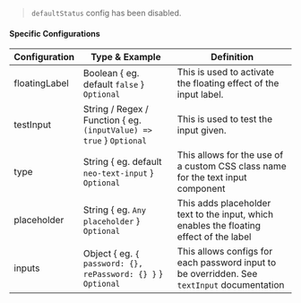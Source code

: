 > `defaultStatus` config has been disabled.

#### Specific Configurations

| Configuration          | Type & Example                                     |  Definition                                                                                    |
| ---------------------- | -------------------------------------------------  | ---------------------------------------------------------------------------------------------- |
| floatingLabel          | Boolean { eg. default `false` } `Optional`         | This is used to activate the floating effect of the input label.                               |
| testInput              | String / Regex / Function { eg. `(inputValue) => true` } `Optional` | This is used to test the input given.                                         |
| type                   | String { eg. default `neo-text-input` } `Optional` | This allows for the use of a custom CSS class name for the text input component                |
| placeholder            | String { eg. `Any placeholder` } `Optional`        | This adds placeholder text to the input, which enables the floating effect of the label        |
| inputs                 | Object { eg. `{ password: {}, rePassword: {} }` } `Optional` | This allows configs for each password input to be overridden. See `textInput` documentation    |
